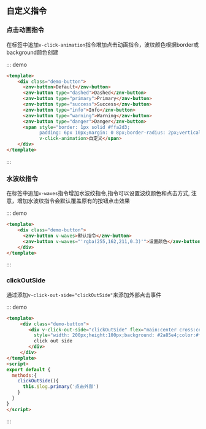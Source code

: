 ## 自定义指令

<template>
    <div class="global-anchor">
      <znv-anchor :scroll-offset="100">
        <znv-anchor-link href="#dian-ji-dong-hua-zhi-ling" title="点击动画指令"></znv-anchor-link>
        <znv-anchor-link href="#shui-bo-wen-zhi-ling" title="水波纹指令"></znv-anchor-link>
        <znv-anchor-link href="#click-out-side" title="click-out-side"></znv-anchor-link>
      </znv-anchor>
    </div>
</template>


### 点击动画指令

在标签中追加`v-click-animation`指令增加点击动画指令，波纹颜色根据border或background颜色创建

::: demo
```html
<template>
    <div class="demo-button">
      <znv-button>Default</znv-button>
      <znv-button type="dashed">Dashed</znv-button>
      <znv-button type="primary">Primary</znv-button>
      <znv-button type="success">Success</znv-button>
      <znv-button type="info">Info</znv-button>
      <znv-button type="warning">Warning</znv-button>
      <znv-button type="danger">Danger</znv-button>
      <span style="border: 1px solid #ffa2d3; 
            padding: 6px 10px;margin: 0 8px;border-radius: 2px;vertical-align: middle;" 
            v-click-animation>自定义</span>
    </div>
</template>
```
:::

### 水波纹指令

在标签中追加`v-waves`指令增加水波纹指令,指令可以设置波纹颜色和点击方式,
注意，增加水波纹指令会默认覆盖原有的按钮点击效果

::: demo
```html
<template>
    <div class="demo-button">
      <znv-button v-waves>默认指令</znv-button>
      <znv-button v-waves="'rgba(255,162,211,0.3)'">设置颜色</znv-button>
    </div>
</template>
```
:::

### clickOutSide

通过添加`v-click-out-side="clickOutSide"`来添加外部点击事件

::: demo
```html
<template>
     <div class="demo-button">
        <div v-click-out-side="clickOutSide" flex="main:center cross:center"
          style="width: 200px;height:100px;background: #2a85e4;color:#fff;font-size: 20px;">
          click out side
        </div>
     </div>
</template>
<script>
export default {
  methods:{
    clickOutSide(){ 
      this.$log.primary('点击外部')
    }
  } 
}
</script>
```
:::
